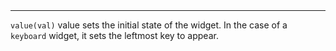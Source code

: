 <a name="value"><h3 style="padding-top: 40px; margin-top: 40px;"></h3></a>
_____________________________
`value(val)` value sets the initial state of the widget. In the case of a `keyboard` widget, it sets the leftmost key to appear. 
